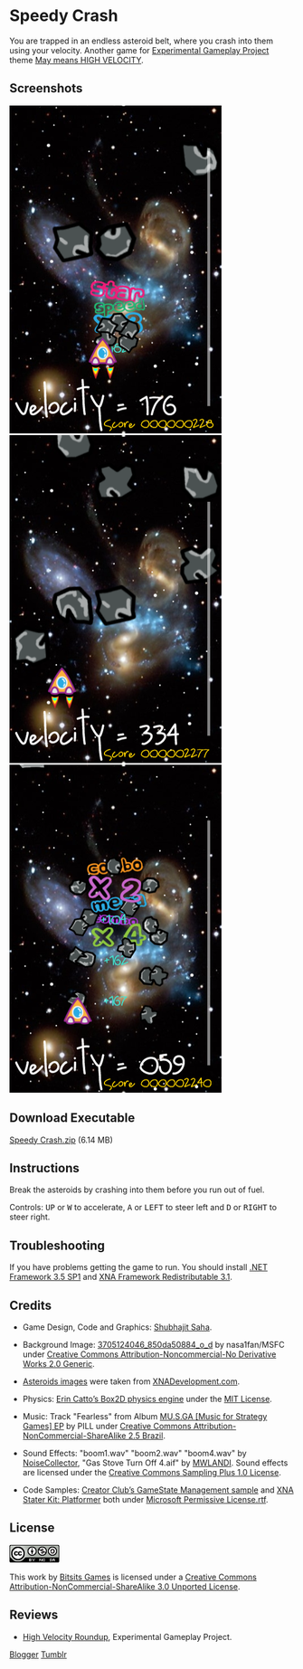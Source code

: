 Speedy Crash
===
You are trapped in an endless asteroid belt, where you crash into them using your velocity. Another game for [Experimental Gameplay Project] theme [May means HIGH VELOCITY][theme].

Screenshots
---
![](https://github.com/Bitsits/Speedy-Crash-Assets/raw/master/Blog/SpeedyCrash1.png)
![](https://github.com/Bitsits/Speedy-Crash-Assets/raw/master/Blog/SpeedyCrash2.png)
![](https://github.com/Bitsits/Speedy-Crash-Assets/raw/master/Blog/SpeedyCrash3.png)

Download Executable
---
[Speedy Crash.zip][zip] (6.14 MB)


Instructions
---
Break the asteroids by crashing into them before you run out of fuel.

Controls: <kbd>UP</kbd> or <kbd>W</kbd> to accelerate, <kbd>A</kbd> or <kbd>LEFT</kbd> to steer left and <kbd>D</kbd> or <kbd>RIGHT</kbd> to steer right.


Troubleshooting
---
If you have problems getting the game to run. You should install [.NET Framework 3.5 SP1] and [XNA Framework Redistributable 3.1].


Credits
---
- Game Design, Code and Graphics: [Shubhajit Saha].

- Background Image: [3705124046_850da50884_o_d](http://www.flickr.com/photos/28634332@N05/3705124046/) by nasa1fan/MSFC under [Creative Commons Attribution-Noncommercial-No Derivative Works 2.0 Generic].

- [Asteroids images](http://www.xnadevelopment.com/sprites/images/Asteroids.png) were taken from [XNADevelopment.com](http://www.xnadevelopment.com/).

- Physics: [Erin Catto’s Box2D physics engine](http://www.box2d.org/) under the [MIT License].

- Music: Track "Fearless" from Album [MU.S.GA [Music for Strategy Games] EP](http://www.jamendo.com/en/album/12751) by PILL under [Creative Commons Attribution-NonCommercial-ShareAlike 2.5 Brazil].

- Sound Effects: "boom1.wav" "boom2.wav" "boom4.wav" by [NoiseCollector](http://www.freesound.org/usersViewSingle.php?id=4948), "Gas Stove Turn Off 4.aif" by [MWLANDI](http://www.freesound.org/usersViewSingle.php?id=1265619). Sound effects are licensed under the [Creative Commons Sampling Plus 1.0 License].

- Code Samples: [Creator Club’s GameState Management sample] and [XNA Stater Kit: Platformer] both under [Microsoft Permissive License.rtf].


License
---
![](https://github.com/Bitsits/Speedy-Crash-Assets/raw/master/Blog/cc.png)

This work by [Bitsits Games] is licensed under a [Creative Commons Attribution-NonCommercial-ShareAlike 3.0 Unported License].

Reviews
---
- [High Velocity Roundup](http://experimentalgameplay.com/blog/2010/05/high-velocity-roundup/), Experimental Gameplay Project.


[.NET Framework 3.5 SP1]: http://www.microsoft.com/downloads/details.aspx?FamilyID=ab99342f-5d1a-413d-8319-81da479ab0d7
[XNA Framework Redistributable 3.1]: http://www.microsoft.com/downloads/details.aspx?FamilyID=53867a2a-e249-4560-8011-98eb3e799ef2
[Windows Installer 3.1]: http://www.microsoft.com/downloads/details.aspx?displaylang=en&FamilyID=889482fc-5f56-4a38-b838-de776fd4138c

[Creator Club’s GameState Management sample]: http://creators.xna.com/en-US/samples/gamestatemanagement
[XNA Stater Kit: Platformer]: http://msdn.microsoft.com/en-us/library/dd254918.aspx
[Microsoft Permissive License.rtf]: http://creators.xna.com/downloads/?id=15

[MIT License]: http://www.opensource.org/licenses/mit-license.php
[Creative Commons Sampling Plus 1.0 License]: http://creativecommons.org/licenses/sampling+/1.0/
[Creative Commons Attribution-Noncommercial-No Derivative Works 2.0 Generic]: http://creativecommons.org/licenses/by-nc/2.0/
[Creative Commons Attribution-NonCommercial-ShareAlike 2.5 Brazil]: http://creativecommons.org/licenses/by-nc-sa/2.5/br/
[Creative Commons Attribution-NonCommercial-ShareAlike 3.0 Unported License]: http://creativecommons.org/licenses/by-nc-sa/3.0/

[Bitsits Games]: https://bitsits.blogspot.com
[Shubhajit Saha]: https://suvozit.blogspot.com
[Maya Agarwal]: https://mayaagarwal.blogspot.com

[Experimental Gameplay Project]: http://experimentalgameplay.com/
[theme]: http://experimentalgameplay.com/blog/2010/05/may-means-high-velocity/
[zip]: https://github.com/Bitsits/Speedy-Crash-Assets/raw/master/Speedy%20Crash.zip

[Blogger](https://bitsits.blogspot.com/2010/05/speedy-crash.html)
[Tumblr](https://bitsits.tumblr.com/post/96179342805/speedy-crash-you-are-trapped-in-an-endless)
